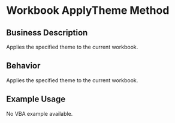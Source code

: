 # Workbook ApplyTheme Method

## Business Description
Applies the specified theme to the current workbook.

## Behavior
Applies the specified theme to the current workbook.

## Example Usage
No VBA example available.